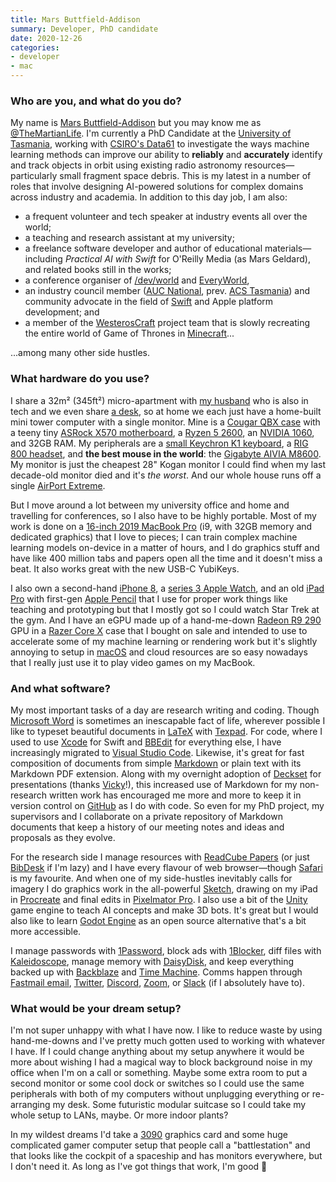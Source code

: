 ```yaml
---
title: Mars Buttfield-Addison
summary: Developer, PhD candidate
date: 2020-12-26
categories:
- developer 
- mac
---
```


### Who are you, and what do you do?

My name is [Mars Buttfield-Addison](https://themartianlife.com/ "Mars' website.") but you may know me as [@TheMartianLife](https://twitter.com/TheMartianLife "Mars' Twitter account."). I'm currently a PhD Candidate at the [University of Tasmania](https://www.utas.edu.au/ "The University of Tasmania."), working with [CSIRO's Data61](https://data61.csiro.au/ "A data science group at the CSIRO.") to investigate the ways machine learning methods can improve our ability to **reliably** and **accurately** identify and track objects in orbit using existing radio astronomy resources—particularly small fragment space debris. This is my latest in a number of roles that involve designing AI-powered solutions for complex domains across industry and academia. In addition to this day job, I am also:

* a frequent volunteer and tech speaker at industry events all over the world; 
* a teaching and research assistant at my university; 
* a freelance software developer and author of educational materials—including _Practical AI with Swift_ for O'Reilly Media (as Mars Geldard), and related books still in the works; 
* a conference organiser of [/dev/world](https://devworld.com.au/ "A macOS, iOS and Swift conference.") and [EveryWorld](https://everyworld.com.au/ "A conference about Apple technology."), 
* an industry council member ([AUC National](https://auc.edu.au/about/auc-executive/ "Details about the AUC executives."), prev. [ACS Tasmania](https://www.acs.org.au/branches/tasmania.html "The Tasmanian branch of the ACS.")) and community advocate in the field of [Swift][] and Apple platform development; and
* a member of the [WesterosCraft](https://westeroscraft.com/ "A project to recreate the Game of Thrones world im Minecraft.") project team that is slowly recreating the entire world of Game of Thrones in [Minecraft][]...

...among many other side hustles. 

### What hardware do you use?

I share a 32m² (345ft²) micro-apartment with [my husband](https://hey.paris/ "Paris' website.") who is also in tech and we even share [a desk][vibe-desk], so at home we each just have a home-built mini tower computer with a single monitor. Mine is a [Cougar QBX case][qbx] with a teeny tiny [ASRock X570 motherboard][x570], a [Ryzen 5 2600][ryzen-5-2600], an [NVIDIA 1060][geforce-gtx-1060], and 32GB RAM. My peripherals are a [small Keychron K1 keyboard][k1], a [RIG 800 headset][rig-800hd], and **the best mouse in the world**: the [Gigabyte AIVIA M8600][aivia-m8600]. My monitor is just the cheapest 28" Kogan monitor I could find when my last decade-old monitor died and it's *the worst*. And our whole house runs off a single [AirPort Extreme][airport-extreme].

But I move around a lot between my university office and home and travelling for conferences, so I also have to be highly portable. Most of my work is done on a [16-inch 2019 MacBook Pro][macbook-pro] (i9, with 32GB memory and dedicated graphics) that I love to pieces; I can train complex machine learning models on-device in a matter of hours, and I do graphics stuff and have like 400 million tabs and papers open all the time and it doesn't miss a beat. It also works great with the new USB-C YubiKeys.

I also own a second-hand [iPhone 8][iphone-8], a [series 3 Apple Watch][apple-watch-series-3], and an old [iPad Pro][ipad-pro] with first-gen [Apple Pencil][pencil] that I use for proper work things like teaching and prototyping but that I mostly got so I could watch Star Trek at the gym. And I have an eGPU made up of a hand-me-down [Radeon R9 290][radeon-r9-290] GPU in a [Razer Core X][core-x] case that I bought on sale and intended to use to accelerate some of my machine learning or rendering work but it's slightly annoying to setup in [macOS][] and cloud resources are so easy nowadays that I really just use it to play video games on my MacBook.

### And what software?

My most important tasks of a day are research writing and coding. Though [Microsoft Word][word] is sometimes an inescapable fact of life, wherever possible I like to typeset beautiful documents in [LaTeX][] with [Texpad][]. For code, where I used to use [Xcode][] for Swift and [BBEdit][] for everything else, I have increasingly migrated to [Visual Studio Code][visual-studio-code]. Likewise, it's great for fast composition of documents from simple [Markdown][] or plain text with its Markdown PDF extension. Along with my overnight adoption of [Deckset][] for presentations (thanks [Vicky](https://usesthis.com/interviews/vm.brasseur/ "Vicky's Uses This interview.")!), this increased use of Markdown for my non-research written work has encouraged me more and more to keep it in version control on [GitHub][] as I do with code. So even for my PhD project, my supervisors and I collaborate on a private repository of Markdown documents that keep a history of our meeting notes and ideas and proposals as they evolve.

For the research side I manage resources with [ReadCube Papers][papers] (or just [BibDesk][] if I'm lazy) and I have every flavour of web browser—though [Safari][] is my favourite. And when one of my side-hustles inevitably calls for imagery I do graphics work in the all-powerful [Sketch][], drawing on my iPad in [Procreate][procreate-ios] and final edits in [Pixelmator Pro][pixelmator-pro]. I also use a bit of the [Unity][] game engine to teach AI concepts and make 3D bots. It's great but I would also like to learn [Godot Engine][godot-engine] as an open source alternative that's a bit more accessible.

I manage passwords with [1Password][], block ads with [1Blocker][], diff files with [Kaleidoscope][], manage memory with [DaisyDisk][], and keep everything backed up with [Backblaze][] and [Time Machine][time-machine]. Comms happen through [Fastmail email][fastmail], [Twitter][twitter-ios], [Discord][], [Zoom][zoom.2], or [Slack][] (if I absolutely have to).

### What would be your dream setup?

I'm not super unhappy with what I have now. I like to reduce waste by using hand-me-downs and I've pretty much gotten used to working with whatever I have. If I could change anything about my setup anywhere it would be more about wishing I had a magical way to block background noise in my office when I'm on a call or something. Maybe some extra room to put a second monitor or some cool dock or switches so I could use the same peripherals with both of my computers without unplugging everything or re-arranging my desk. Some futuristic modular suitcase so I could take my whole setup to LANs, maybe. Or more indoor plants?

In my wildest dreams I'd take a [3090][geforce-rtx-3090] graphics card and some huge complicated gamer computer setup that people call a "battlestation" and that looks like the cockpit of a spaceship and has monitors everywhere, but I don't need it. As long as I've got things that work, I'm good 🙂

[1blocker]: https://1blocker.com/ "An ad blocker for Safari."
[1password]: https://1password.com "Password management software for Mac OS X."
[airport-extreme]: https://en.wikipedia.org/wiki/AirPort_Extreme "A wireless access point."
[aivia-m8600]: https://www.gigabyte.com/Mouse/Aivia-M8600 "A wireless gaming mouse."
[apple-watch-series-3]: https://en.wikipedia.org/wiki/Apple_Watch_Series_3 "A smartwatch with optional cellular data."
[backblaze]: https://www.backblaze.com/cloud-backup.html "Online backup."
[bbedit]: http://www.barebones.com/products/bbedit/ "A text editor for the Mac."
[bibdesk]: https://bibdesk.sourceforge.net/ "A bibliography manager for Mac OS X."
[core-x]: https://www.razer.com/gaming-egpus/razer-core-x/ "An eGPU enclosure."
[daisydisk]: https://daisydiskapp.com/ "Mac software for visualising disk usage."
[deckset]: https://www.deckset.com/ "A Mac tool for turning Markdown files into slides."
[discord]: https://discord.com/ "A voice and text chat service."
[fastmail]: https://www.fastmail.com/ "An email hosting service."
[geforce-gtx-1060]: https://www.nvidia.com/en-us/geforce/10-series/ "A graphics card."
[geforce-rtx-3090]: https://en.wikipedia.org/wiki/GeForce_30_series#Details "A graphics card."
[github]: https://github.com/ "A Git code repository service."
[godot-engine]: https://godotengine.org "An open-source game engine."
[ipad-pro]: https://en.wikipedia.org/wiki/IPad_Pro "An iOS tablet."
[iphone-8]: https://en.wikipedia.org/wiki/IPhone_8 "A 4.7 inch smartphone."
[k1]: https://www.keychron.com/products/keychron-k1-wireless-mechanical-keyboard "A wireless mechanical keyboard."
[kaleidoscope]: https://kaleidoscope.app/ "A file and image diff app for the Mac."
[latex]: https://www.latex-project.org/ "Typesetting software."
[macbook-pro]: https://www.apple.com/macbook-pro/ "A laptop."
[macos]: https://en.wikipedia.org/wiki/MacOS "An operating system for Mac hardware."
[markdown]: https://daringfireball.net/projects/markdown/ "An email-like format for marking up text."
[minecraft]: https://www.minecraft.net/ "A digging and building game."
[papers]: https://www.papersapp.com/ "iTunes-like software for organising articles."
[pencil]: http://wetransfer.com/pencil "An iPad stylus."
[pixelmator-pro]: http://web.archive.org/web/20230523091827/https://www.pixelmator.com/pro/ "An image editor."
[procreate-ios]: https://apps.apple.com/us/app/procreate/id425073498 "A powerful illustration app."
[qbx]: https://cougargaming.com/products/cases2/qbx/ "A compact PC case."
[radeon-r9-290]: https://en.wikipedia.org/wiki/Radeon_Rx_200_series#Radeon_R9_290 "A graphics card."
[rig-800hd]: http://web.archive.org/web/20220924225217/https://www.nacongaming.com/en-GB/rig-800hd "On-ear wireless gaming headphones."
[ryzen-5-2600]: http://web.archive.org/web/20220719104519/https://www.amd.com/en/products/cpu/amd-ryzen-5-2600 "A CPU."
[safari]: https://www.apple.com/safari/ "A fast web browser."
[sketch]: https://www.sketch.com/ "A vector drawing application for Mac OS X."
[slack]: https://slack.com/intl/ja-jp/ "A collaboration service."
[swift]: https://www.lamyusa.com/us_en/rollerball-pen-lamy-swift.html "A rollerball pen."
[texpad]: https://www.texifier.com/osx?redirectedfrom=texpad "A LaTeX editor for the Mac."
[time-machine]: https://en.wikipedia.org/wiki/Time_Machine_(Mac_OS) "Backup software for the masses, included with Mac OS X 10.5."
[twitter-ios]: https://apps.apple.com/app/twitter/id333903271 "A Twitter client."
[unity]: https://unity.com/products "A cross-platform game development tool."
[vibe-desk]: https://www.harveynorman.com.au/vibe-desk-white.html "A desk."
[visual-studio-code]: https://code.visualstudio.com/ "A development IDE."
[word]: https://www.microsoft.com/en-us/microsoft-365/word "A document editor."
[x570]: https://www.asrock.com/mb/AMD/X570%20Phantom%20Gaming-ITXTB3/index.asp "A motherboard."
[xcode]: https://en.wikipedia.org/wiki/Xcode "An IDE for Mac developers."
[zoom.2]: https://zoom.us "Video conferencing software."
